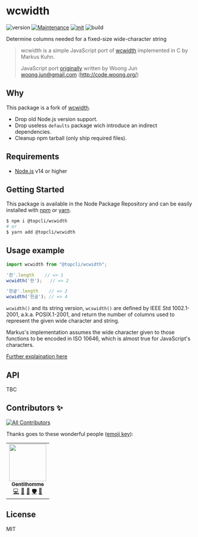 # wcwidth
![version](https://img.shields.io/badge/dynamic/json.svg?url=https://raw.githubusercontent.com/TopCli/wcwidth/master/package.json&query=$.version&label=Version)
[![Maintenance](https://img.shields.io/badge/Maintained%3F-yes-green.svg)](https://github.com/TopCli/wcwidth/commit-activity)
[![mit](https://img.shields.io/github/license/Naereen/StrapDown.js.svg)](https://github.com/TopCli/wcwidth/blob/master/LICENSE)
![build](https://img.shields.io/github/workflow/status/TopCli/wcwidth/Node.js%20CI)

Determine columns needed for a fixed-size wide-character string

> wcwidth is a simple JavaScript port of [wcwidth](http://man7.org/linux/man-pages/man3/wcswidth.3.html) implemented in C by Markus Kuhn.
>
> JavaScript port [originally](https://github.com/mycoboco/wcwidth.js) written by Woong Jun <woong.jun@gmail.com> (http://code.woong.org/)

## Why

This package is a fork of [wcwidth](https://github.com/timoxley/wcwidth#readme).

- Drop old Node.js version support.
- Drop useless `defaults` package wich introduce an indirect dependencies.
- Cleanup npm tarball (only ship required files).

## Requirements
- [Node.js](https://nodejs.org/en/) v14 or higher

## Getting Started

This package is available in the Node Package Repository and can be easily installed with [npm](https://docs.npmjs.com/getting-started/what-is-npm) or [yarn](https://yarnpkg.com).

```bash
$ npm i @topcli/wcwidth
# or
$ yarn add @topcli/wcwidth
```

## Usage example

```js
import wcwidth from "@topcli/wcwidth";

'한'.length    // => 1
wcwidth('한');   // => 2

'한글'.length    // => 2
wcwidth('한글'); // => 4
```

`wcwidth()` and its string version, `wcswidth()` are defined by IEEE Std
1002.1-2001, a.k.a. POSIX.1-2001, and return the number of columns used
to represent the given wide character and string.

Markus's implementation assumes the wide character given to those
functions to be encoded in ISO 10646, which is almost true for
JavaScript's characters.

[Further explaination here](https://github.com/timoxley/wcwidth/tree/master/docs)

## API
TBC

## Contributors ✨

<!-- ALL-CONTRIBUTORS-BADGE:START - Do not remove or modify this section -->
[![All Contributors](https://img.shields.io/badge/all_contributors-1-orange.svg?style=flat-square)](#contributors-)
<!-- ALL-CONTRIBUTORS-BADGE:END -->

Thanks goes to these wonderful people ([emoji key](https://allcontributors.org/docs/en/emoji-key)):

<!-- ALL-CONTRIBUTORS-LIST:START - Do not remove or modify this section -->
<!-- prettier-ignore-start -->
<!-- markdownlint-disable -->
<table>
  <tr>
    <td align="center"><a href="https://www.linkedin.com/in/thomas-gentilhomme/"><img src="https://avatars.githubusercontent.com/u/4438263?v=4?s=100" width="100px;" alt=""/><br /><sub><b>Gentilhomme</b></sub></a><br /><a href="https://github.com/TopCli/wcwidth/commits?author=fraxken" title="Code">💻</a> <a href="https://github.com/TopCli/wcwidth/commits?author=fraxken" title="Documentation">📖</a> <a href="https://github.com/TopCli/wcwidth/pulls?q=is%3Apr+reviewed-by%3Afraxken" title="Reviewed Pull Requests">👀</a> <a href="#security-fraxken" title="Security">🛡️</a> <a href="https://github.com/TopCli/wcwidth/issues?q=author%3Afraxken" title="Bug reports">🐛</a></td>
  </tr>
</table>

<!-- markdownlint-restore -->
<!-- prettier-ignore-end -->

<!-- ALL-CONTRIBUTORS-LIST:END -->

## License
MIT
